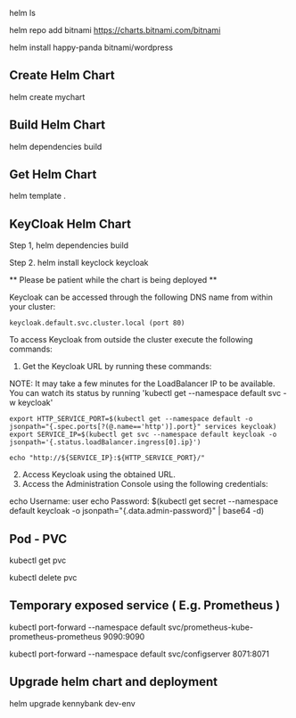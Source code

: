 helm ls

helm repo add bitnami https://charts.bitnami.com/bitnami

helm install happy-panda bitnami/wordpress


## Create Helm Chart
helm create mychart

## Build Helm Chart
helm dependencies build

## Get Helm Chart
helm template .

## KeyCloak Helm Chart
Step 1, helm dependencies build

Step 2. helm install keyclock keycloak

** Please be patient while the chart is being deployed **

Keycloak can be accessed through the following DNS name from within your cluster:

    keycloak.default.svc.cluster.local (port 80)

To access Keycloak from outside the cluster execute the following commands:

1. Get the Keycloak URL by running these commands:

  NOTE: It may take a few minutes for the LoadBalancer IP to be available.
        You can watch its status by running 'kubectl get --namespace default svc -w keycloak'

    export HTTP_SERVICE_PORT=$(kubectl get --namespace default -o jsonpath="{.spec.ports[?(@.name=='http')].port}" services keycloak)
    export SERVICE_IP=$(kubectl get svc --namespace default keycloak -o jsonpath='{.status.loadBalancer.ingress[0].ip}')

    echo "http://${SERVICE_IP}:${HTTP_SERVICE_PORT}/"

2. Access Keycloak using the obtained URL.
3. Access the Administration Console using the following credentials:

  echo Username: user
  echo Password: $(kubectl get secret --namespace default keycloak -o jsonpath="{.data.admin-password}" | base64 -d)


## Pod - PVC
kubectl get pvc

kubectl delete pvc <pvc-name>

## Temporary exposed service ( E.g. Prometheus )
kubectl port-forward --namespace default svc/prometheus-kube-prometheus-prometheus 9090:9090

kubectl port-forward --namespace default svc/configserver 8071:8071

## Upgrade helm chart and deployment
helm upgrade kennybank dev-env